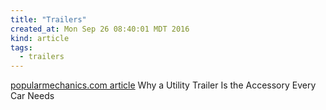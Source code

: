 ```yaml
---
title: "Trailers"
created_at: Mon Sep 26 08:40:01 MDT 2016
kind: article
tags:
  - trailers
---
```


<a href="http://www.popularmechanics.com/technology/a22388/accessory-every-car-needs/" target="_blank">popularmechanics.com article</a>
Why a Utility Trailer Is the Accessory Every Car Needs

<!--
html boilerplate
<a href="" target="_blank"></a>
<a name=""></a>
<img src="" width="400px">
<ul>
  <li></li>
</ul>
<pre>
</pre>
<pre><code>
</code></pre>
<math xmlns='http://www.w3.org/1998/Math/MathML' display='block'>
</math>
-->
